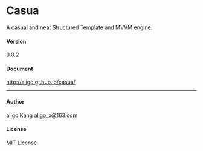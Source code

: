 Casua
====
A casual and neat Structured Template and MVVM engine.


#### Version
0.0.2

#### Document
http://aligo.github.io/casua/

----
#### Author
aligo Kang <aligo_x@163.com>

#### License
MIT License
